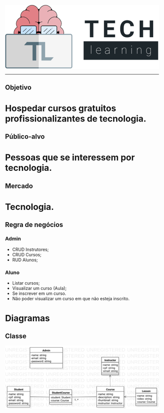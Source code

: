 ![alt](./docs/assets/logo_tipografia.svg)

---

## Objetivo

# Hospedar cursos gratuitos profissionalizantes de tecnologia.

## Público-alvo

# Pessoas que se interessem por tecnologia.

## Mercado

# Tecnologia.

## Regra de negócios

### Admin

- CRUD Instrutores;
- CRUD Cursos;
- RUD Alunos;

### Aluno

- Listar cursos;
- Visualizar um curso (Aula);
- Se inscrever em um curso.
- Não poder visualizar um curso em que não esteja inscrito.

# Diagramas

## Classe

![alt](./docs/assets/main-class.svg)
